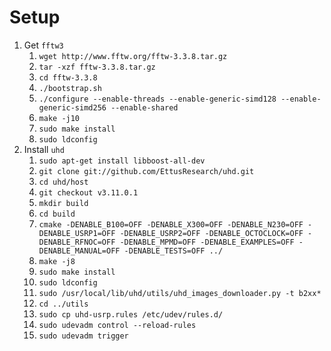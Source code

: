 # Setup
1. Get `fftw3`
    1. `wget http://www.fftw.org/fftw-3.3.8.tar.gz`
    2. `tar -xzf fftw-3.3.8.tar.gz`
    3. `cd fftw-3.3.8`
    4. `./bootstrap.sh`
    5. `./configure --enable-threads --enable-generic-simd128 --enable-generic-simd256 --enable-shared`
    6. `make -j10`
    7. `sudo make install`
    8. `sudo ldconfig`
2. Install `uhd`
    1.  `sudo apt-get install libboost-all-dev`
    2.	`git clone git://github.com/EttusResearch/uhd.git`
    3.	`cd uhd/host`
    4.	`git checkout v3.11.0.1`
    5.	`mkdir build`
    6.	`cd build`
    7.	`cmake -DENABLE_B100=OFF -DENABLE_X300=OFF -DENABLE_N230=OFF -DENABLE_USRP1=OFF -DENABLE_USRP2=OFF -DENABLE_OCTOCLOCK=OFF -DENABLE_RFNOC=OFF -DENABLE_MPMD=OFF -DENABLE_EXAMPLES=OFF -DENABLE_MANUAL=OFF -DENABLE_TESTS=OFF ../`
    8.	`make -j8`
    9.	`sudo make install`
    10.	`sudo ldconfig`
    11.	`sudo /usr/local/lib/uhd/utils/uhd_images_downloader.py -t b2xx*`
    12. `cd ../utils`
    13. `sudo cp uhd-usrp.rules /etc/udev/rules.d/`
    14. `sudo udevadm control --reload-rules`
    15. `sudo udevadm trigger`
